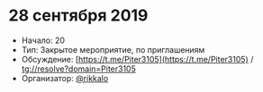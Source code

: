# 28 сентября 2019

- Начало: 20
- Тип: Закрытое мероприятие, по приглашениям
- Обсуждение: [https://t.me/Piter3105](https://t.me/Piter3105) /  [tg://resolve?domain=Piter3105](tg://resolve?domain=Piter3105)
- Организатор: [@rikkalo](https://github.com/rikkalo)
